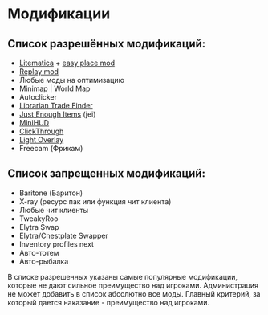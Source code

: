 # Модификации

## Список разрешённых модификаций:

* [Litematica](https://litematica.org/) + [easy place mod](https://modrinth.com/mod/litematica-printer-easyplace-extension/versions)
* [Replay mod](https://modrinth.com/mod/replaymod)
* Любые моды на оптимизацию
* Minimap | World Map
* Autoclicker
* [Librarian Trade Finder](https://modrinth.com/mod/librarian-trade-finder)
* [Just Enough Items](https://modrinth.com/mod/jei) (jei)
* [MiniHUD](https://modrinth.com/mod/minihud-extra)
* [ClickThrough](https://modrinth.com/mod/clickthrough)
* [Light Overlay](https://modrinth.com/mod/light-overlay)
* Freecam (Фрикам)

## Список запрещенных модификаций:

* Baritone (Баритон)
* X-ray (ресурс пак или функция чит клиента)
* Любые чит клиенты&#x20;
* TweakyRoo
* Elytra Swap
* Elytra/Chestplate Swapper
* Inventory profiles next
* Авто-тотем
* Авто-рыбалка

В списке разрешенных указаны самые популярные модификации, которые не дают сильное преимущество над игроками. Администрация не может добавить в список абсолютно все моды. Главный критерий, за который дается наказание - преимущество над игроками.